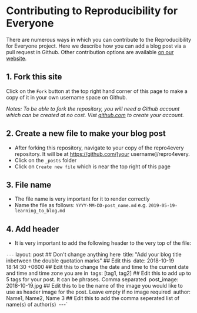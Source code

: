 # Contributing to Reproducibility for Everyone

There are numerous ways in which you can contribute to the Reproducibility for Everyone project. Here we describe how you can add a blog 
post via a pull request in Github. Other contribution options are available [on our website]({{site.url}}/pages/contribute.html).

## 1. Fork this site

Click on the `Fork` button at the top right hand corner of this page to make a copy of it in your own username space on Github.

_Notes: To be able to fork the repository, you will need a Github account which can be created at no cost. Vist [github.com](https://github.com) to create your account._

## 2. Create a new file to make your blog post

- After forking this repository, navigate to your copy of the repro4every repository. It will be at https://github.com/[your username]/repro4every.
- Click on the `_posts` folder 
- Click on `Create new file` which is near the top right of this page


## 3. File name

- The file name is very important for it to render correctly
- Name the file as follows:
  `YYYY-MM-DD-post_name.md`
  e.g. `2019-05-19-learning_to_blog.md`
  
## 4. Add header

- It is very important to add the following header to the very top of the file:

`---`
layout: post ## Don't change anything here`
`title: "Add your blog title inbetween the double quotation marks" ## Edit this`
`date: 2018-10-19 18:14:30 +0600 ## Edit this to change the date and time to the current date and time and time zone you are in`
`tags: [tag1, tag2] ## Edit this to add up to 5 tags for your post. It can be phrases. Comma separated`
`post_image: 2018-10-19.jpg ## Edit this to be the name of the image you would like to use as header image for the post. Leave empty if no image required`
`author: Name1, Name2, Name 3  ## Edit this to add the comma seperated list of name(s) of author(s)`
`---`

